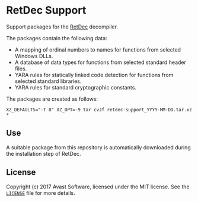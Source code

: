 # RetDec Support

Support packages for the [RetDec](https://github.com/avast/retdec) decompiler.

The packages contain the following data:
* A mapping of ordinal numbers to names for functions from selected Windows DLLs.
* A database of data types for functions from selected standard header files.
* YARA rules for statically linked code detection for functions from selected standard libraries.
* YARA rules for standard cryptographic constants.

The packages are created as follows:
```
XZ_DEFAULTS="-T 8" XZ_OPT=-9 tar cvJf retdec-support_YYYY-MM-DD.tar.xz *
```

## Use

A suitable package from this repository is automatically downloaded during the installation step of RetDec.

## License

Copyright (c) 2017 Avast Software, licensed under the MIT license. See the [`LICENSE`](https://github.com/avast/retdec-support/blob/master/LICENSE) file for more details.
